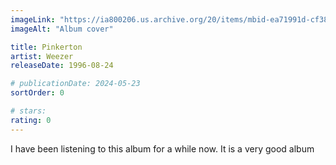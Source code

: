 ```yaml
---
imageLink: "https://ia800206.us.archive.org/20/items/mbid-ea71991d-cf38-44fc-acc4-467eb94ed799/mbid-ea71991d-cf38-44fc-acc4-467eb94ed799-38221121992_thumb250.jpg"
imageAlt: "Album cover"

title: Pinkerton
artist: Weezer
releaseDate: 1996-08-24

# publicationDate: 2024-05-23
sortOrder: 0

# stars:
rating: 0
---
```


I have been listening to this album for a while now. It is a very good album